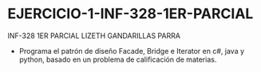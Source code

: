 # EJERCICIO-1-INF-328-1ER-PARCIAL
INF-328 1ER PARCIAL LIZETH GANDARILLAS PARRA
- Programa el patrón de diseño Facade, Bridge e Iterator en c#, java y python, basado en un problema de calificación de materias.
